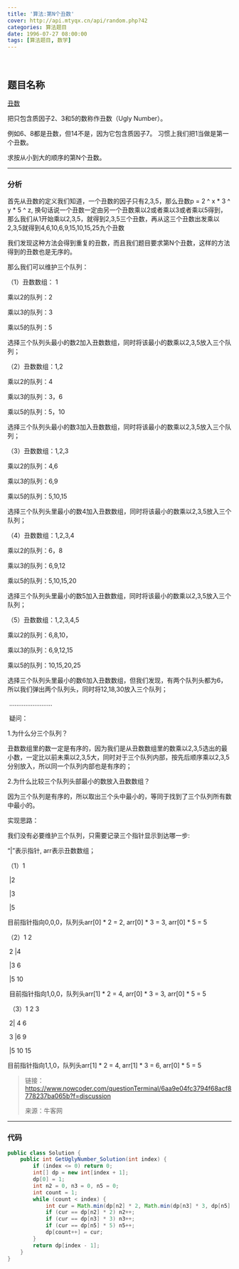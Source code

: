 ```yaml
---
title: '算法:第N个丑数'
cover: http://api.mtyqx.cn/api/random.php?42
categories: 算法题目
date: 1996-07-27 08:00:00
tags: [算法题目, 数学]
---
```


<br/>

<!--more-->

## 题目名称

[丑数](https://www.nowcoder.com/practice/6aa9e04fc3794f68acf8778237ba065b?tpId=13&tqId=11186&tPage=2&rp=1&ru=%2Fta%2Fcoding-interviews&qru=%2Fta%2Fcoding-interviews%2Fquestion-ranking)

把只包含质因子2、3和5的数称作丑数（Ugly Number）。

例如6、8都是丑数，但14不是，因为它包含质因子7。 习惯上我们把1当做是第一个丑数。

求按从小到大的顺序的第N个丑数。

****

### 分析

首先从丑数的定义我们知道，一个丑数的因子只有2,3,5，那么丑数p = 2 ^ x \* 3 ^ y \* 5 ^ z, 换句话说一个丑数一定由另一个丑数乘以2或者乘以3或者乘以5得到，那么我们从1开始乘以2,3,5，就得到2,3,5三个丑数，再从这三个丑数出发乘以2,3,5就得到4,6,10,6,9,15,10,15,25九个丑数

我们发现这种方法会得到重复的丑数，而且我们题目要求第N个丑数，这样的方法得到的丑数也是无序的。

那么我们可以维护三个队列：  

（1）丑数数组： 1  

乘以2的队列：2  

乘以3的队列：3  

乘以5的队列：5  

选择三个队列头最小的数2加入丑数数组，同时将该最小的数乘以2,3,5放入三个队列；  

（2）丑数数组：1,2

乘以2的队列：4   

乘以3的队列：3，6

乘以5的队列：5，10

选择三个队列头最小的数3加入丑数数组，同时将该最小的数乘以2,3,5放入三个队列；   

（3）丑数数组：1,2,3   

乘以2的队列：4,6   

乘以3的队列：6,9   

乘以5的队列：5,10,15   

选择三个队列头里最小的数4加入丑数数组，同时将该最小的数乘以2,3,5放入三个队列；   

（4）丑数数组：1,2,3,4   

乘以2的队列：6，8   

乘以3的队列：6,9,12   

乘以5的队列：5,10,15,20   

选择三个队列头里最小的数5加入丑数数组，同时将该最小的数乘以2,3,5放入三个队列；   

（5）丑数数组：1,2,3,4,5   

乘以2的队列：6,8,10，   

乘以3的队列：6,9,12,15   

乘以5的队列：10,15,20,25   

选择三个队列头里最小的数6加入丑数数组，但我们发现，有两个队列头都为6，所以我们弹出两个队列头，同时将12,18,30放入三个队列；   

​    ……………………   

​    疑问：   

1.为什么分三个队列？   

丑数数组里的数一定是有序的，因为我们是从丑数数组里的数乘以2,3,5选出的最小数，一定比以前未乘以2,3,5大，同时对于三个队列内部，按先后顺序乘以2,3,5分别放入，所以同一个队列内部也是有序的；   

2.为什么比较三个队列头部最小的数放入丑数数组？   

因为三个队列是有序的，所以取出三个头中最小的，等同于找到了三个队列所有数中最小的。   

实现思路：   

我们没有必要维护三个队列，只需要记录三个指针显示到达哪一步:

“|”表示指针, arr表示丑数数组；

（1）1   

​    |2   

​    |3   

​    |5   

目前指针指向0,0,0，队列头arr[0] \* 2 = 2, arr[0] \* 3 = 3, arr[0] \* 5 = 5   

（2）1 2   

​    2 |4   

​    |3 6   

​    |5 10   

​    目前指针指向1,0,0，队列头arr[1] \* 2 = 4, arr[0] \* 3 = 3, arr[0] \* 5 = 5   

​    （3）1 2 3   

​    2| 4 6   

​    3 |6 9    

​    |5 10 15   

   目前指针指向1,1,0，队列头arr[1] \* 2 = 4, arr[1] \* 3 = 6, arr[0] \* 5 = 5

>   链接：https://www.nowcoder.com/questionTerminal/6aa9e04fc3794f68acf8778237ba065b?f=discussion
>
>   来源：牛客网

****

### 代码

```java
public class Solution {
    public int GetUglyNumber_Solution(int index) {
        if (index <= 0) return 0;
        int[] dp = new int[index + 1];
        dp[0] = 1;
        int n2 = 0, n3 = 0, n5 = 0;
        int count = 1;
        while (count < index) {
            int cur = Math.min(dp[n2] * 2, Math.min(dp[n3] * 3, dp[n5] * 5));
            if (cur == dp[n2] * 2) n2++;
            if (cur == dp[n3] * 3) n3++;
            if (cur == dp[n5] * 5) n5++;
            dp[count++] = cur;
        }
        return dp[index - 1];
    }
}
```

